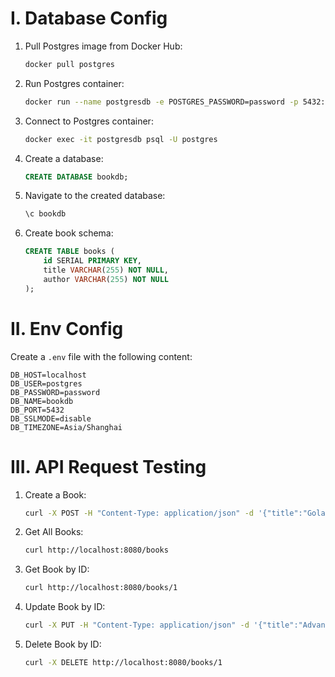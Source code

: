 # I. Database Config

1. Pull Postgres image from Docker Hub:

   ```sh
   docker pull postgres
   ```

2. Run Postgres container:

   ```sh
   docker run --name postgresdb -e POSTGRES_PASSWORD=password -p 5432:5432 -d postgres
   ```

3. Connect to Postgres container:

   ```sh
   docker exec -it postgresdb psql -U postgres
   ```

4. Create a database:

   ```sql
   CREATE DATABASE bookdb;
   ```

5. Navigate to the created database:

   ```sql
   \c bookdb
   ```

6. Create book schema:
   ```sql
   CREATE TABLE books (
       id SERIAL PRIMARY KEY,
       title VARCHAR(255) NOT NULL,
       author VARCHAR(255) NOT NULL
   );
   ```

# II. Env Config

Create a `.env` file with the following content:

```
DB_HOST=localhost
DB_USER=postgres
DB_PASSWORD=password
DB_NAME=bookdb
DB_PORT=5432
DB_SSLMODE=disable
DB_TIMEZONE=Asia/Shanghai
```

# III. API Request Testing

1. Create a Book:

   ```sh
   curl -X POST -H "Content-Type: application/json" -d '{"title":"Golang 101", "author":"John Doe"}' http://localhost:8080/books
   ```

2. Get All Books:

   ```sh
   curl http://localhost:8080/books
   ```

3. Get Book by ID:

   ```sh
   curl http://localhost:8080/books/1
   ```

4. Update Book by ID:

   ```sh
   curl -X PUT -H "Content-Type: application/json" -d '{"title":"Advanced Golang", "author":"Jane Doe"}' http://localhost:8080/books/1
   ```

5. Delete Book by ID:
   ```sh
   curl -X DELETE http://localhost:8080/books/1
   ```
